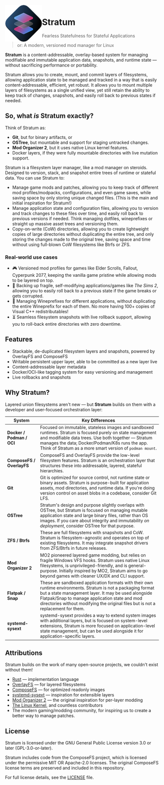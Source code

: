 <img align="left" style="vertical-align: middle" height="120" src="assets/stratum.svg" alt="Stratum Logo">

# Stratum

> Fearless Statefulness for Stateful Applications
>
> or: A modern, versioned mod manager for Linux

**Stratum** is a content-addressable, overlay-based system for managing modifiable and immutable application data, snapshots, and runtime state — without sacrificing performance or portability.

Stratum allows you to create, mount, and commit layers of filesystems, allowing application state to be managed and tracked in a way that is easily content-addressable, efficient, yet robust. It allows you to mount multiple layers of filesystems as a single unified view, yet still retain the ability to keep track of changes, snapshots, and easily roll back to previous states if needed.

## So, what *is* Stratum exactly?

Think of Stratum as:

- **Git**, but for binary artifacts, or
- **OSTree**, but mountable and support for staging untracked changes.
- **Mod Organizer 2**, but it uses native Linux kernel features.
- Docker layers, if they were fully mountable directories with live mutation support.

Stratum is a filesystem layer manager, like a mod manager on steroids. Designed to version, stack, and snapshot entire trees of runtime or stateful data. You can use Stratum to:

- Manage game mods and patches, allowing you to keep track of different mod profiles/modpacks, configurations, and even game saves, while saving space by only storing unique changed files. (This is the main and initial inspiration for Stratum!)
- Manage application state and configuration files, allowing you to version and track changes to these files over time, and easily roll back to previous versions if needed. Think managing dotfiles, wineprefixes or straight up massive asset trees and versioning them.
- Copy-on-write (CoW) directories, allowing you to create lightweight copies of large directories without duplicating the entire tree, and only storing the changes made to the original tree, saving space and time without using full-blown CoW filesystems like Btrfs or ZFS.

### Real-world use cases

- 🎮 Versioned mod profiles for games like Elder Scrolls, Fallout, Cyperpunk 2077, keeping the vanilla game pristine while allowing mods to be layered on top.
- 💾 Backing up fragile, self-modifying applications/games like *The Sims 2*, allowing you to easily roll back to a previous state if the game breaks or gets corrupted.
- 🍷 Managing Wineprefixes for different applications, without duplicating the entire Wineprefix for each of them. No more having 100+ copies of Visual C++ redistributables!
- ⏳ Seamless filesystem snapshots with live rollback support, allowing you to roll-back entire directories with zero downtime.

## Features

- Stackable, de-duplicated filesystem layers and snapshots, powered by OverlayFS and ComposeFS
- Writable persistent upper layer, able to be committed as a new layer live
- Content-addressable layer metadata
- Docker/OCI-like tagging system for easy versioning and management
- Live rollbacks and snapshots

## Why Stratum?

Layered union filesystems aren't new — but **Stratum** builds on them with a developer and user-focused orchestration layer:

| System                    | Key Differences                                                                                                                                        |
| ------------------------- | ---------------------------------------------------------------------------------------------------------------------------------------------------------------------------------------------------- |
| **Docker / Podman / OCI** | Focused on immutable, stateless images and sandboxed runtimes. Stratum is focused purely on state management and modifiable data trees. Use both together — Stratum manages the data; Docker/Podman/K8s runs the app. Think of Stratum as a more smart version of `podman mount`.|
| **ComposeFS / OverlayFS** | ComposeFS and OverlayFS provide the low-level filesystem features. Stratum is an orchestration layer that structures these into addressable, layered, stateful hierarchies.                                                                                          |
| **Git**                   | Git is optimized for source control, not runtime state or binary assets. Stratum is purpose-built for application assets, mod directories, and runtime data. If you're doing version control on asset blobs in a codebase, consider Git LFS.|
| **OSTree**                | Stratum's design and purpose slightly overlaps with OSTree, but Stratum is focused on managing mutable application state and large binary files, rather than OS images. If you care about integrity and immutability *on deployment*, consider OSTree for that purpose. |
| **ZFS / Btrfs**           | These are full filesystems with snapshots and CoW. Stratum is filesystem-agnostic and operates on top of existing filesystems. It may integrate snapshot drivers from ZFS/Btrfs in future releases.                                                                  |
| **Mod Organizer 2**       | MO2 pioneered layered game modding, but relies on fragile Windows VFS hooks. Stratum uses native Linux filesystems, is unprivileged-friendly, and is general-purpose. Initially inspired by MO2, Stratum aims to go beyond games with cleaner UX/DX and CLI support. |
| **Flatpak / Snap** | These are sandboxed application formats with their own runtime environments. Stratum is not a packaging format but a state management layer. It may be used alongside Flatpak/Snap to manage application state and mod directories without modifying the original files but is not a replacement for them. |
| **systemd-sysext** | systemd-sysext provides a way to extend system images with additional layers, but is focused on system-level extensions, Stratum is more focused on application-level state management, but can be used alongside it for application-specific layers. |

## Attributions

Stratum builds on the work of many open-source projects, we couldn't exist without them!

- [Rust](https://www.rust-lang.org/) — implementation language
- [OverlayFS](https://docs.kernel.org/filesystems/overlayfs.html) — for layered filesystems
- [ComposeFS](https://github.com/composefs/composefs) — for optimized readonly images
- [systemd-sysext](https://www.freedesktop.org/software/systemd/man/systemd-sysext.html) — inspiration for extensible layers
- [Mod Organizer 2](https://github.com/ModOrganizer2/modorganizer) — the original inspiration for per-layer modding
- [The Linux Kernel](https://www.kernel.org/), and countless contributors
- The modern gaming/modding community, for inspiring us to create a better way to manage patches.

## License

Stratum is licensed under the GNU General Public License version 3.0 or later (GPL-3.0-or-later).

Stratum includes code from the ComposeFS project, which is licensed under the permissive MIT OR Apache-2.0 licenses. The original ComposeFS license terms are preserved and included in this repository.

For full license details, see the [LICENSE](LICENSE) file.
